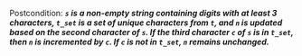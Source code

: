 Postcondition: ***`s` is a non-empty string containing digits with at least 3 characters, `t_set` is a set of unique characters from `t`, and `n` is updated based on the second character of `s`. If the third character `c` of `s` is in `t_set`, then `n` is incremented by `c`. If `c` is not in `t_set`, `n` remains unchanged.***